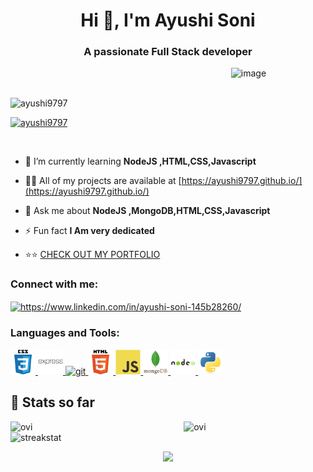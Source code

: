 <h1 align="center">Hi 👋, I'm Ayushi Soni</h1>


<h3 align="center">A passionate Full Stack developer </h3>
<img alt="image" width="30%" align="right" src="https://user-images.githubusercontent.com/59734313/157189039-c09b3e38-9f42-42c0-ab54-14f1574190a7.gif"/> <br>
<br>


<p align="left"> <img src="https://komarev.com/ghpvc/?username=ayushi9797&label=Profile%20views&color=0e75b6&style=flat" alt="ayushi9797" /> </p>

<p align="left"> <a href="https://github.com/ryo-ma/github-profile-trophy"><img src="https://github-profile-trophy.vercel.app/?username=ayushi9797" alt="ayushi9797" /></a> </p>

<p align="left"> <a href="https://twitter.com/" target="blank"><img src="https://img.shields.io/twitter/follow/?logo=twitter&style=for-the-badge" alt="" /></a> </p>

- 🌱 I’m currently learning **NodeJS ,HTML,CSS,Javascript**

- 👨‍💻 All of my projects are available at [https://ayushi9797.github.io/](https://ayushi9797.github.io/)

- 💬 Ask me about **NodeJS ,MongoDB,HTML,CSS,Javascript**

- ⚡ Fun fact **I Am very dedicated**

- ⭐⭐ <a href="https://ayushi9797.github.io/"> CHECK OUT MY PORTFOLIO </a>

<h3 align="left">Connect with me:</h3>
<p align="left">
<a href="https://linkedin.com/in/https://www.linkedin.com/in/ayushi-soni-145b28260/" target="blank"><img align="center" src="https://raw.githubusercontent.com/rahuldkjain/github-profile-readme-generator/master/src/images/icons/Social/linked-in-alt.svg" alt="https://www.linkedin.com/in/ayushi-soni-145b28260/" height="30" width="40" /></a>
</p>

<h3 align="left">Languages and Tools:</h3>
<p align="left"> <a href="https://www.w3schools.com/css/" target="_blank" rel="noreferrer"> <img src="https://raw.githubusercontent.com/devicons/devicon/master/icons/css3/css3-original-wordmark.svg" alt="css3" width="40" height="40"/> </a> <a href="https://expressjs.com" target="_blank" rel="noreferrer"> <img src="https://raw.githubusercontent.com/devicons/devicon/master/icons/express/express-original-wordmark.svg" alt="express" width="40" height="40"/> </a> <a href="https://git-scm.com/" target="_blank" rel="noreferrer"> <img src="https://www.vectorlogo.zone/logos/git-scm/git-scm-icon.svg" alt="git" width="40" height="40"/> </a> <a href="https://www.w3.org/html/" target="_blank" rel="noreferrer"> <img src="https://raw.githubusercontent.com/devicons/devicon/master/icons/html5/html5-original-wordmark.svg" alt="html5" width="40" height="40"/> </a> <a href="https://developer.mozilla.org/en-US/docs/Web/JavaScript" target="_blank" rel="noreferrer"> <img src="https://raw.githubusercontent.com/devicons/devicon/master/icons/javascript/javascript-original.svg" alt="javascript" width="40" height="40"/> </a> <a href="https://www.mongodb.com/" target="_blank" rel="noreferrer"> <img src="https://raw.githubusercontent.com/devicons/devicon/master/icons/mongodb/mongodb-original-wordmark.svg" alt="mongodb" width="40" height="40"/> </a> <a href="https://nodejs.org" target="_blank" rel="noreferrer"> <img src="https://raw.githubusercontent.com/devicons/devicon/master/icons/nodejs/nodejs-original-wordmark.svg" alt="nodejs" width="40" height="40"/> </a> <a href="https://www.python.org" target="_blank" rel="noreferrer"> <img src="https://raw.githubusercontent.com/devicons/devicon/master/icons/python/python-original.svg" alt="python" width="40" height="40"/> </a> </p>
<h2 align="left">👷 Stats so far</h2>



 <p>
    <a href="https://github.com/ayushi9797"><span>
        <img align="left" 
          src="https://github-readme-stats.vercel.app/api/top-langs?username=ayushi9797&show_icons=true&locale=en&layout=compact&theme=github_dark&hide_border=true"
          alt="ovi" width="45%" />
          <img align="right"
          src="https://github-readme-stats.vercel.app/api?username=ayushi9797&show_icons=true&locale=en&theme=github_dark&hide_border=true"
          alt="ovi" width="45%"  />
      </span></a>
  </p>

<img id="github-streak-stats"
               src="https://github-readme-streak-stats.herokuapp.com?user=ayushi9797&theme=holi-theme&hide_border=true&border_radius=6.5&date_format=M%20j%5B%2C%20Y%5D"
               alt="streakstat" />
<p align="center">
  <img  src="https://raw.githubusercontent.com/Trilokia/Trilokia/379277808c61ef204768a61bbc5d25bc7798ccf1/bottom_header.svg">
  </p>
